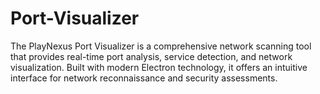 # Port-Visualizer
The PlayNexus Port Visualizer is a comprehensive network scanning tool that provides real-time port analysis, service detection, and network visualization. Built with modern Electron technology, it offers an intuitive interface for network reconnaissance and security assessments.
